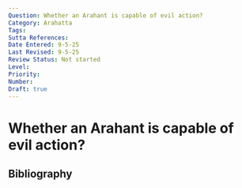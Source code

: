 ```yaml
---
Question: Whether an Arahant is capable of evil action?
Category: Arahatta
Tags: 
Sutta References: 
Date Entered: 9-5-25
Last Revised: 9-5-25
Review Status: Not started
Level: 
Priority: 
Number: 
Draft: true
---
```


# Whether an Arahant is capable of evil action?

## Bibliography

<!-- 

Notes:



-->